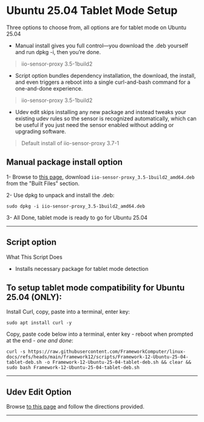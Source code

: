 # Ubuntu 25.04 Tablet Mode Setup

Three options to choose from, all options are for tablet mode on Ubuntu 25.04

- Manual install gives you full control—you download the .deb yourself and run dpkg -i, then you’re done.
> iio-sensor-proxy 3.5-1build2

- Script option bundles dependency installation, the download, the install, and even triggers a reboot into a single curl-and-bash command for a one-and-done experience.
> iio-sensor-proxy 3.5-1build2

- Udev edit skips installing any new package and instead tweaks your existing udev rules so the sensor is recognized automatically, which can be useful if you just need the sensor enabled without adding or upgrading software.
> Default install of iio-sensor-proxy 3.7-1


## Manual package install option

1- Browse to [this page](https://launchpad.net/ubuntu/+source/iio-sensor-proxy/3.5-1build2/+build/27983927), download `iio-sensor-proxy_3.5-1build2_amd64.deb` from the "Built Files" section.

2- Use dpkg to unpack and install the .deb:

```
sudo dpkg -i iio-sensor-proxy_3.5-1build2_amd64.deb
```

3- All Done, tablet mode is ready to go for Ubuntu 25.04


--------------------------
## Script option

What This Script Does

- Installs necessary package for tablet mode detection

## To setup tablet mode compatibility for Ubuntu 25.04 (ONLY):

Install Curl, copy, paste into a terminal, enter key:
```
sudo apt install curl -y
```

Copy, paste code below into a terminal, enter key - reboot when prompted at the end - _one and done_:
```
curl -s https://raw.githubusercontent.com/FrameworkComputer/linux-docs/refs/heads/main/framework12/scripts/Framework-12-Ubuntu-25-04-tablet-deb.sh -o Framework-12-Ubuntu-25-04-tablet-deb.sh && clear && sudo bash Framework-12-Ubuntu-25-04-tablet-deb.sh
```

--------------------------

## Udev Edit Option

Browse [to this page](https://github.com/FrameworkComputer/linux-docs/blob/main/framework12/Ubuntu-25-04-accel-ubuntu25.04.md) and follow the directions provided.


-------------------------
